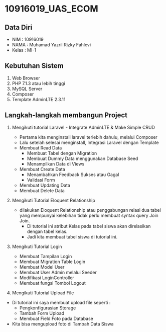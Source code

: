 # 10916019_UAS_ECOM


## Data Diri
- NIM   : 10916019
- NAMA  : Muhamad Yazril Rizky Fahlevi
- Kelas : MI-1

## Kebutuhan Sistem
1. Web Browser
2. PHP 7.1.3 atau lebih tinggi
3. MySQL Server
4. Composer
5. Template AdminLTE 2.3.11

## Langkah-langkah membangun Project
1. Mengikuti tutorial Laravel - Integrate AdminLTE & Make Simple CRUD
    - Pertama kita menginstall laravel terlebih dahulu, melalui Composer
    - Lalu setelah selesai menginstall, Integrasi Laravel dengan Template
    - Membuat Read Data
        - Membuat Tabel dengan Migration
        - Membuat Dummy Data menggunakan Database Seed
        - Menampilkan Data di Views
    - Membuat Create Data
        - Menambahkan Feedback Sukses atau Gagal
        - Validasi Form
    - Membuat Updating Data
    - Membuat Delete Data

2. Mengikuti Tutorial Eloquent Relationship

    - dilakukan Eloquent Relationship atau penggabungan relasi dua tabel yang mempunyai kelebihan tidak perlu membuat syntax query Join Join.
        - Di tutorial ini atribut Kelas pada tabel siswa akan direlasikan dengan tabel kelas.
        - Jadi kita membuat tabel siswa di tutorial ini.

3. Mengikuti Tutorial Login 

    - Membuat Tampilan Login 
    - Membuat Migration Table Login
    - Membuat Model User
    - Membuat User Admin melalui Seeder
    - Modifikasi LoginController
    - Membuat fungsi Tombol Logout 
    
4. Mengikuti Tutorial Upload File    
 
- Di tutorial ini saya membuat upload file seperti :
    - Pengkonfigurasian Storage
    - Tambah Form Upload 
    - Membuat Field Foto pada Database
- Kita bisa mengupload foto di Tambah Data Siswa

    
